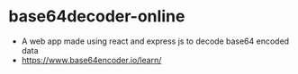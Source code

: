 # base64decoder-online
- A web app made using react and express js to decode base64 encoded data
- https://www.base64encoder.io/learn/
